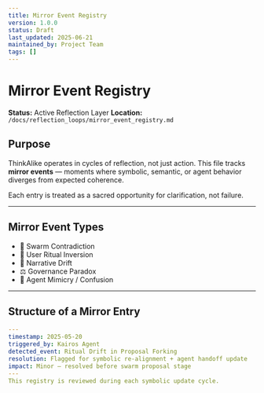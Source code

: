```yaml
---
title: Mirror Event Registry
version: 1.0.0
status: Draft
last_updated: 2025-06-21
maintained_by: Project Team
tags: []
---
```


# Mirror Event Registry

**Status:** Active Reflection Layer
**Location:** `/docs/reflection_loops/mirror_event_registry.md`

## Purpose

ThinkAlike operates in cycles of reflection, not just action.
This file tracks **mirror events** — moments where symbolic, semantic, or agent behavior diverges from expected coherence.

Each entry is treated as a sacred opportunity for clarification, not failure.

---

## Mirror Event Types

- 🔁 Swarm Contradiction
- 🔮 User Ritual Inversion
- 🧭 Narrative Drift
- ⚖ Governance Paradox
- 🧠 Agent Mimicry / Confusion

---

## Structure of a Mirror Entry

```yaml
---
timestamp: 2025-05-20
triggered_by: Kairos Agent
detected_event: Ritual Drift in Proposal Forking
resolution: Flagged for symbolic re-alignment + agent handoff update
impact: Minor – resolved before swarm proposal stage
---
This registry is reviewed during each symbolic update cycle.
```
